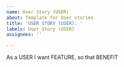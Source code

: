 ```yaml
---
name: User Story (USER)
about: Template for User stories
title: 'USER STORY (USER): '
labels: User Story (USER)
assignees: ''

---
```


As a USER I want FEATURE, so that BENEFIT
